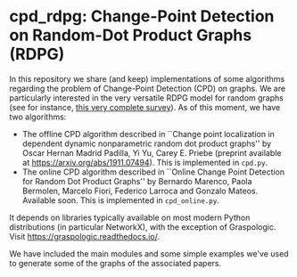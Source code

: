 # cpd_rdpg: Change-Point Detection on Random-Dot Product Graphs (RDPG)

In this repository we share (and keep) implementations of some algorithms regarding the problem of Change-Point Detection (CPD) on graphs. We are particularly interested in the very versatile RDPG model for random graphs (see for instance, [this very complete survey](https://dl.acm.org/doi/abs/10.5555/3122009.3242083)). As of this moment, we have two algorithms: 
- The offline CPD algorithm described in ``Change point localization in dependent dynamic nonparametric random dot product graphs'' by Oscar Hernan Madrid Padilla, Yi Yu, Carey E. Priebe (preprint available at https://arxiv.org/abs/1911.07494). This is implemented in `cpd.py`. 
- The online CPD algorithm described in ``Online Change Point Detection for Random Dot Product Graphs'' by Bernardo Marenco, Paola Bermolen, Marcelo Fiori, Federico Larroca and Gonzalo Mateos. Available soon. This is implemented in `cpd_online.py`. 

It depends on libraries typically available on most modern Python distributions (in particular NetworkX), with the exception of Graspologic. Visit https://graspologic.readthedocs.io/. 

We have included the main modules and some simple examples we've used to generate some of the graphs of the associated papers. 

